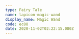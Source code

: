 ```yaml
---
type: Fairy Tale
name: lapicon-magic-wand
display_name: Magic Wand
code: ec88
date: 2020-11-02T02:22:15.080Z
---
```

